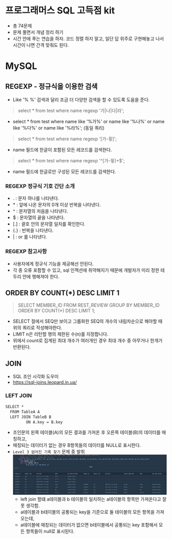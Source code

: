 # 프로그래머스 SQL 고득점 kit
- 총 74문제
- 문제 풀면서 개념 정리 하기
- 시간 안에 푸는 연습을 하자. 코드 정렬 하지 말고, 일단 답 위주로 구현해놓고 나서 시간이 나면 간격 맞춰도 된다.

# MySQL
## REGEXP - 정규식을 이용한 검색
- Like '% %' 검색과 달리 조금 더 다양한 검색을 할 수 있도록 도움을 준다.

> select * from test where name regexp '가|나|다|라';
- select * from test where name like '%가%' or name like '%나%' or name like '%다%' or name like '%라%'; (동일 쿼리)

> select * from test where name regexp '[가-힇]';
- name 필드에 한글이 포함된 모든 레코드를 검색한다.

> select * from test where name regexp '^[가-힇]+$';
- name 필드에 한글로만 구성된 모든 레코드를 검색한다.

### REGEXP 정규식 기호 간단 소개 
- \. : 문자 하나를 나타낸다.
- \* : 앞에 나온 문자의 0개 이상 반복을 나타낸다.
- \^ : 문자열의 처음을 나타낸다.
- \$ : 문자열의 끝을 나타낸다.
- \[.] : 괄호 안의 문자열 일치를 확인한다.
- \{.} : 반복을 나타낸다.
- \| : or 를 나타낸다.

### REGEXP 참고사항
- 사용자에게 정규식 기능을 제공해선 안된다.
- 각 종 오류 포함할 수 있고, sql 인젝션에 취약해지기 때문에 개발자가 미리 정한 테두리 안에 행해져야 한다.

## ORDER BY COUNT(*) DESC LIMIT 1
> SELECT MEMBER_ID FROM REST_REVIEW GROUP BY MEMBER_ID ORDER BY COUNT(*) DESC LIMIT 1;
- SELECT 절에서 SEQ만 보이고 그룹화한 SEQ의 개수의 내림차순으로 해야할 때 위의 쿼리로 작성해야한다.
- LIMIT n은 리턴할 행의 제한된 수(n)를 지정합니다.
- 위에서 count로 집계된 최대 개수가 여러개인 경우 최대 개수 중 아무거나 한개가 반환된다. 

## JOIN
- SQL 조인 시각화 도우미 
- https://sql-joins.leopard.in.ua/

### LEFT JOIN
```
SELECT * 
  FROM TableA A
  LEFT JOIN TableB B 
         ON A.key = B.key
```
- 조인문의 왼쪽 테이블(A)의 모든 결과를 가져온 후 오른쪽 테이블(B)의 데이터를 매칭하고, 
- 매칭되는 데이터가 없는 경우 B항목들의 데이터를 NULL로 표시한다.
- `Level 3 없어진 기록 찾기` 문제 중 발취
  ![img.png](../img/join_없어진기록찾기.png)
  - left join 할떄 a테이블과 b 테이블의 일치하는 a테이블의 항목만 가져온다고 잘못 생각함.
  - a테이블과 b테이블의 공통되는 key을 기준으로 둘 테이블의 모든 항목을 가져오는데,
  - a테이블에 매칭되는 데이터가 없으면 b테이블에서 공통되는 key 포함해서 모든 항목들이 null로 표시된다.